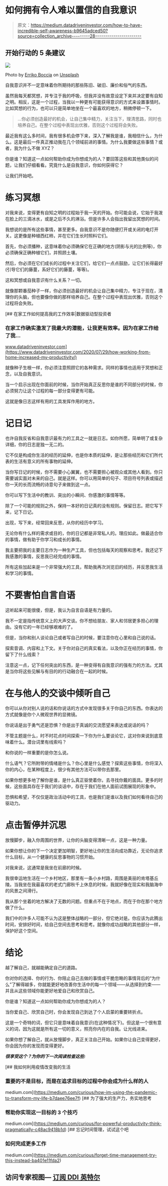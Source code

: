 # 如何拥有令人难以置信的自我意识

> 原文：<https://medium.datadriveninvestor.com/how-to-have-incredible-self-awareness-b9645adced50?source=collection_archive---------28----------------------->

## 开始行动的 5 条建议

![](img/665b946e59b205eb373841b88a7f7aaf.png)

Photo by [Erriko Boccia](https://unsplash.com/@erriko_tsg_photographer?utm_source=medium&utm_medium=referral) on [Unsplash](https://unsplash.com?utm_source=medium&utm_medium=referral)

自我意识并不一定意味着你所期待的那些陈旧、破旧、廉价和俗气的东西。

虽然我每天都冥想，并专注于我的呼吸，但我并没有故意设定下来并决定要有自知之明。相反，这是一个过程，当我以一种更有可能获得意识的方式来设置事情时。比如冥想的行为，也可以只是简单地坐在一个最喜欢的地方，稍微停顿一下。

> …你必须创造最好的机会，让自己集中精力，关注当下，理清思路，同时也培养自己。在整个过程中表现出优雅，否则这个过程将会失败。

最近我有这么多时间，我有很多机会停下来，深入了解我是谁，我相信什么，为什么。这是最后一件真正推动我在几个领域前进的事情。为什么我要做这些事情？或者，我为什么不做 XYZ？

你是谁？知道这一点如何帮助你成为你想成为的人？要回答这些和其他类似的问题，让我们仔细看看。究竟什么是自我意识，你如何获得它？

让我们开始吧。

# 练习冥想

对我来说，变得更有自知之明的过程始于我一天的开始。你可能会说，它始于我泼在脸上的三滴冰水，或是之后不久的淋浴。但是许多人会指出我留出冥想的时间。

我想说的是所有这些事情，甚至更多。自我意识不是你随便打开或关闭的电灯开关。这更像是种植西红柿，并在它们生长时照料它们。

首先，你必须播种，这意味着你必须确保它在正确的地方(阴影与光的比例等)，你必须确保正确种植它们，并照顾土壤。

然后，你必须在它们成长的过程中关注它们，给它们一点点鼓励，让它们长得最好(引导它们的藤蔓，系好它们的藤蔓，等等)。

这和冥想或自我意识有什么关系？一切。

就像那颗番茄种子一样，你必须创造最好的机会让自己集中精力，专注于现在，清理你的头脑，但也要像你做的那样培养自己。在整个过程中表现出优雅，否则这个过程将会失败。

[](https://www.datadriveninvestor.com/2020/07/29/how-working-from-home-increased-my-productivity/) [## 在家工作如何提高我的工作效率|数据驱动型投资者

### 在家工作确实激发了我最大的潜能，让我更有效率。因为在家工作给了我…

www.datadriveninvestor.com](https://www.datadriveninvestor.com/2020/07/29/how-working-from-home-increased-my-productivity/) 

就像种子生根一样，你必须注意照顾它的各种需求。同样的事情也适用于冥想和正念，以及自我意识。

当一个启示出现在你面前的时候，当你开始真正反思你是谁的不同部分的时候，你必须努力让这个过程的每一部分变得更有可能。

这就是像日志这样有用的工具发挥作用的地方。

# 记日记

也许自我反省和自我意识最有力的工具之一就是日志。如你所愿，简单明了或复杂详细，你的日志是独一无二的。

它不仅是构成你生活的经历的延伸，也是你本质的延伸，是让那些经历和它们所代表的生活有意义的所有事物的延伸。

当你写日记的时候，你不需要小心翼翼，也不需要担心被观众或其他人看到。你只需要诚实面对未来的自己。就是这样。你可以用简单的句子、项目符号列表或描述你一天的长而流畅的诗意句子来做到这一点。

你可以写下生活中的教训、突出的小瞬间、你感激的事情等等。

除了一个可能的规则之外，保持一本好的日记真的没有规则。保留日志。把它写下来，记下日记。

出现，写下来，经常回来反思，从你的经历中学习。

无论你有什么样的需求或目的，你的日记都是非常私人的。理应如此。做最适合你的事情，做有助于你学习和成长的事情。

我主要把我的主要日志作为一种生产工具，但也包括每天的观察和思考。我还记下我感激的事情，反思我已经完成的事情。

所有这些加起来是一个非常强大的工具，帮助我再次浏览旧的经历，并反思我生活和学习的事情。

# 不要害怕自言自语

这听起来可能很傻，但是，我认为自言自语是有力量的。

我不一定是指传统意义上的大声交谈。你不想给朋友、家人和邻居更多担心的理由。没有它的一年已经够艰难的了。

但是，当你和别人谈论自己或者写自己的时候，要注意你在心里和自己说的话。

探索音调、内容和上下文。关于你对自己的真实看法，以及你正在经历的事情，你留下了什么线索？

注意这一点，记下任何突出的东西，是一种变得有自我意识的强有力的方法。尤其是当你将这些见解与有目的的行动融合在一起的时候。

# 在与他人的交谈中倾听自己

你可以从你对别人说的话和你说话的方式中发现很多关于你自己的东西。你表达的方式就像是你个人微观世界的显微镜。

你说话是出于勇气还是恐惧？你是出于真诚的交流愿望来表达或说话的吗？

不管主题是什么，时不时花点时间探索一下你为什么要谈论它，这对你来说到底意味着什么。潜台词里有线索吗？

和你说的一样重要的是你怎么说。

什么语气？它所附带的情绪是什么？你心里是什么感觉？探索这些事情，你将深入你的内心，在某种程度上，很少有其他方法可以带你去那里。

如果你想更多地了解你是谁，是什么真正驱使着你，去寻找你戴的面具。更多的时候，这些面具存在于我们的谈话中，存在于我们在他人面前试图展现的形象中。

恐惧和希望，不仅仅是政治活动中的工具，也是我们是谁以及我们如何看待自己的驱动力。

# 点击暂停并沉思

放慢脚步，融入你周围的世界，让你的头脑变得清晰一点，这是一种力量。

如果你想让你的下一个决定更加明智，更好地让你的生活向成功靠近，无论你追求什么目标，从一个健康的反思事物的习惯开始。

对我来说，这通常是我坐在前廊的时候。

我很幸运地生活在一个乡村地区，那里有一条小乡村路，周围是美丽的肯塔基丘陵。当我坐在我最喜欢的老式门廊秋千上休息的时候，我就好像在现实和我脑海中的风景之间滑行。

我从那个坐着的地方解决了无数的问题。但重点不在于地点，而在于你在那个地方做了什么。

我们中的许多人可能不认为这是整体战略的一部分，但它绝对是。你应该为此腾出时间，安排好时间，给自己空间去思考和思考。就像你成功战略的其他部分一样，保护好这个空间。

# 结论

越了解自己，就越能确定自己的道路。

你对你的选择、你的行为、你阻止自己去做的事情或干脆忽略的事情背后的“为什么”了解得越多，你就能更好地改善你生活中的每一个领域——从选择到约束——并且从这些领域你能更好地爱自己和欣赏自己。

你是谁？知道这一点如何帮助你成为你想成为的人？

当你爱自己、欣赏自己时，你会发现自己到达了个人启蒙的重要转折点。

这是一个奇特的词，但它只是意味着自我意识(在这种情况下)。但这是一个很有意义的词，因为这就是所有这一切的意义，照亮你内在的自我。让光线进来。

如果你想了解自己，就从放慢脚步，真正关注自己开始。如果你让自己变得更好，你会因为你的发现而变得更好。

***很享受这个？为你的下一次阅读检查这些:***

[](https://medium.com/curious/how-im-using-the-pandemic-to-transform-my-life-b7daee76ee7f) [## 我如何利用疫情改变我的生活

### 重要的不是目标，而是在追求目标的过程中你会成为什么样的人

medium.com](https://medium.com/curious/how-im-using-the-pandemic-to-transform-my-life-b7daee76ee7f) [](https://medium.com/curious/for-powerful-productivity-think-pragmatically-c48ac9418b1d) [## 为了强大的生产力，务实地思考

### 帮助你实现这一目标的 3 个技巧

medium.com](https://medium.com/curious/for-powerful-productivity-think-pragmatically-c48ac9418b1d) [](https://medium.com/curious/forget-time-management-try-this-instead-ba401e11fda2) [## 忘记时间管理，试试这个吧

### 如何完成更多工作

medium.com](https://medium.com/curious/forget-time-management-try-this-instead-ba401e11fda2) 

## 访问专家视图— [订阅 DDI 英特尔](https://datadriveninvestor.com/ddi-intel)